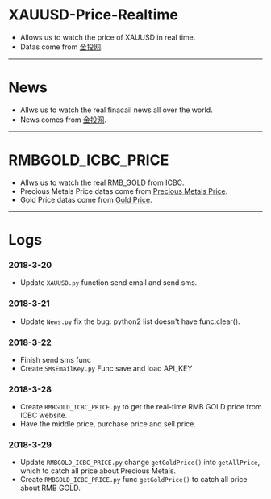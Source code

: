 # XAUUSD-Price-Realtime
- Allows us to watch the price of XAUUSD in real time.
- Datas come from [金投网](https://www.cngold.org/).

---

# News
- Allws us to watch the real finacail news all over the world.
- News comes from [金投网](https://www.cngold.org/).

---

# RMBGOLD_ICBC_PRICE
- Allws us to watch the real RMB_GOLD from ICBC.
- Precious Metals Price datas come from [Precious Metals Price](http://m.icbc.com.cn/WapDynamicSite/TouchPage/GoldMarket/Default.aspx).
- Gold Price datas come from [Gold Price](http://m.icbc.com.cn/WapDynamicSite/TouchPage/GoldMarket/AccInfo.aspx?ID=901001).

---

# Logs
### 2018-3-20
- Update `XAUUSD.py` function send email and send sms.
### 2018-3-21
- Update `News.py` fix the bug: python2 list doesn't have func:clear().
### 2018-3-22
- Finish send sms func
- Create `SMsEmailKey.py` Func save and load API_KEY

### 2018-3-28
- Create `RMBGOLD_ICBC_PRICE.py` to get the real-time RMB GOLD price from ICBC website.
- Have the middle price, purchase price and sell price.

### 2018-3-29
- Update `RMBGOLD_ICBC_PRICE.py` change `getGoldPrice()` into `getAllPrice`, which to catch all price about Precious Metals.
- Create `RMBGOLD_ICBC_PRICE.py` func `getGoldPrice()` to catch all price about RMB GOLD.
